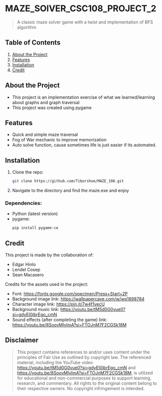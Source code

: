 # **MAZE_SOlVER_CSC108_PROJECT_2**
> A classic maze solver game with a twist and implementation of BFS algorithm
## **Table of Contents**
1. [About the Project](#about-the-project)
2. [Features](#features)
3. [Installation](#installation)
4. [Credit](#credit)

## **About the Project**
- This project is an implementation exercise of what we learned/learning about graphs and graph traversal
- This project was created using pygame


## **Features**
- Quick and simple maze traversal
- Fog of War mechanic to improve memorization
- Auto solve function, cause sometimes life is just easier if its automated.

## **Installation**
1. Clone the repo:
   ```bash
   git clone https://github.com/Tiborshoe/MAZE_108.git
2. Navigate to the directory and find the maze.exe and enjoy
### Dependencies:
- Python (latest version)
- pygame:
  ```bash
  pip install pygame-ce

## **Credit**
This project is made by the collaboration of:
- Edgar Hinlo
- Lendel Cosep
- Sean Macasero

Credits for the assets used in the project:
- Font: https://fonts.google.com/specimen/Press+Start+2P
- Background image link: https://wallpapercave.com/w/wp1898784
- Character image link: https://pin.it/7w4f1vecU
- Background music link: https://youtu.be/tM5d0G0vue0?si=gdyEI0ibrEgo_cmN
- Sound effects (after completing the game) link: https://youtu.be/8SoovMIylmA?si=FTOJnM7F2CGSk18M

## Disclaimer
> This project contains references to and/or uses content under the principles of Fair Use as outlined by copyright law. The referenced material, including the YouTube video https://youtu.be/tM5d0G0vue0?si=gdyEI0ibrEgo_cmN and https://youtu.be/8SoovMIylmA?si=FTOJnM7F2CGSk18M, is utilized for educational and non-commercial purposes to support learning, research, and commentary. All rights to the original content belong to their respective owners. No copyright infringement is intended.


